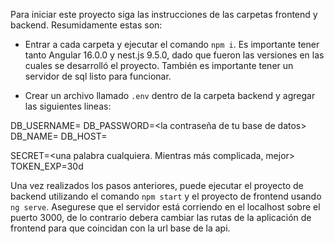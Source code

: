 Para iniciar este proyecto siga las instrucciones de las carpetas frontend y backend.
Resumidamente estas son:

* Entrar a cada carpeta y ejecutar el comando `npm i`. Es importante tener tanto Angular 16.0.0 y nest.js 9.5.0, dado que fueron las versiones en las cuales se desarrolló el proyecto. También es importante tener un servidor de sql listo para funcionar.

* Crear un archivo llamado `.env` dentro de la carpeta backend y agregar las siguientes lineas:

DB_USERNAME=<el usuario de tu base de datos>
DB_PASSWORD=<la contraseña de tu base de datos>
DB_NAME=<el nombre de tu base de datos>
DB_HOST=<la url de tu base de datos>

SECRET=<una palabra cualquiera. Mientras más complicada, mejor>
TOKEN_EXP=30d

Una vez realizados los pasos anteriores, puede ejecutar el proyecto de backend utilizando el comando `npm start` y el proyecto de frontend usando `ng serve`. Asegurese que el servidor está corriendo en el localhost sobre el puerto 3000, de lo contrario debera cambiar las rutas de la aplicación de frontend para que coincidan con la url base de la api.
